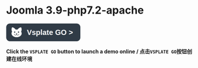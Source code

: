 # Joomla 3.9-php7.2-apache

<a href="https://www.vsplate.com/?docker-compose=https://github.com/vsplate/dcenvs/joomla/3.9-php7.2-apache"><img alt="VSPLATE GO" src="https://raw.githubusercontent.com/vsplate/images/master/vsgo_btn.png" width="200px"></a>

**Click the `VSPLATE GO` button to launch a demo online / 点击`VSPLATE GO`按钮创建在线环境**
